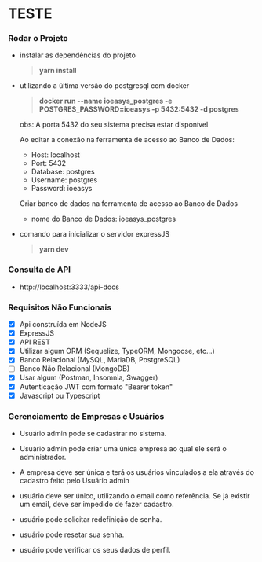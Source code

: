 # TESTE

### Rodar o Projeto

- instalar as dependências do projeto
    > **yarn install**

- utilizando a última versão do postgresql com docker
    > **docker run --name ioeasys_postgres -e POSTGRES_PASSWORD=ioeasys -p 5432:5432 -d postgres**
    
    obs: A porta 5432 do seu sistema precisa estar disponível

    Ao editar a conexão na ferramenta de acesso ao Banco de Dados:
    - Host: localhost
    - Port: 5432
    - Database: postgres
    - Username: postgres
    - Password: ioeasys

    Criar banco de dados na ferramenta de acesso ao Banco de Dados
    - nome do Banco de Dados: ioeasys_postgres


- comando para inicializar o servidor expressJS
    > **yarn dev**

### Consulta de API

- http://localhost:3333/api-docs

### Requisitos Não Funcionais

- [x] Api construída em NodeJS
- [x] ExpressJS
- [x] API REST
- [x] Utilizar algum ORM (Sequelize, TypeORM, Mongoose, etc...)
- [x] Banco Relacional (MySQL, MariaDB, PostgreSQL)
- [ ] Banco Não Relacional (MongoDB)
- [x] Usar algum (Postman, Insomnia, Swagger) 
- [x] Autenticação JWT com formato "Bearer token"
- [x] Javascript ou Typescript

### Gerenciamento de Empresas e Usuários
- Usuário admin pode se cadastrar no sistema.
- Usuário admin pode criar uma única empresa ao qual ele será o administrador.
- A empresa deve ser única e terá os usuários vinculados a ela através do cadastro feito pelo Usuário admin

- usuário deve ser único, utilizando o email como referência. Se já existir um email, deve ser impedido de fazer cadastro.
- usuário pode solicitar redefinição de senha.
- usuário pode resetar sua senha. 
- usuário pode verificar os seus dados de perfil.

